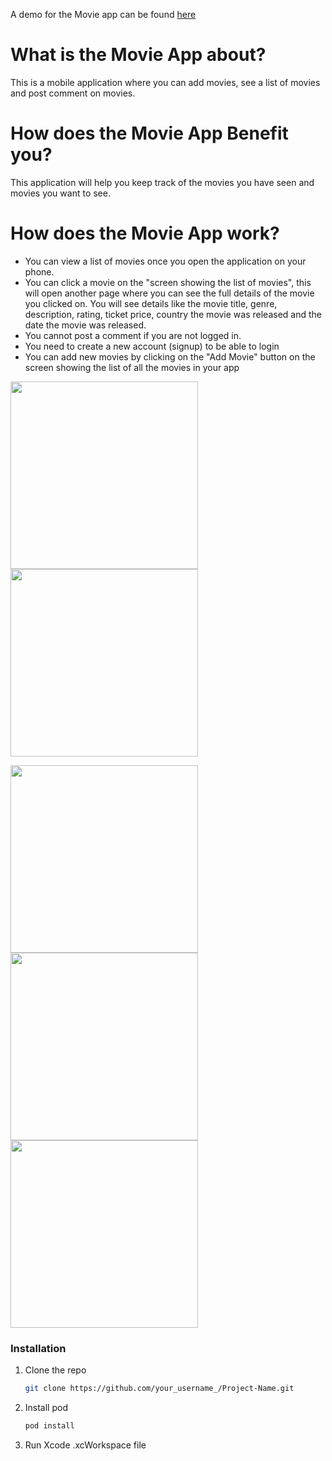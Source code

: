 A demo for the Movie app can be found [here](https://drive.google.com/file/d/1MXqft_TN_p-S1-mWg4G9NODClP4vOGky/view?usp=sharing)

# What is the Movie App about?
This is a mobile application where you can add movies, see a list of movies and post comment on movies.

# How does the Movie App Benefit you?
This application will help you keep track of the movies you have seen and movies you want to see.

# How does the Movie App work?
- You can view a list of movies once you open the application on your phone.
- You can click a movie on the "screen showing the list of movies", this will open another page where you can see the full details of the movie you clicked on. You will see details like the movie title, genre, description, rating, ticket price, country the movie was released and the date the movie was released.
- You cannot post a comment if you are not logged in.
- You need to create a new account (signup) to be able to login
- You can add new movies by clicking on the "Add Movie" button on the screen showing the list of all the movies in your app

<p float = "left">
<img src="https://drive.google.com/uc?export=view&id=1veuPMY7PSTBgqPR7W394U5o42jkuv1Le" width = "300" >
<img src="https://drive.google.com/uc?export=view&id=1wAifRTb96q_UPl3DnMcVRtC6zRZqewMS" width = "300" >
</p>
<p float = "left">
<img src="https://drive.google.com/uc?export=view&id=1kj1zgfWieEdzqhCTxLoMWzS4qdTlxYiB" width = "300" >
<img src="https://drive.google.com/uc?export=view&id=1lwr8WNi6veP8TmnNQWw0NjPSbYeGvlV9" width = "300" >
<img src="https://drive.google.com/uc?export=view&id=1sztjwyrLyyXCU0ub-bW7GdK-F20ukZsi" width = "300" >
</p>

### Installation

1. Clone the repo
   ```sh
   git clone https://github.com/your_username_/Project-Name.git
   ```
2. Install pod
   ```sh
   pod install
   ```
3. Run Xcode .xcWorkspace file
   

